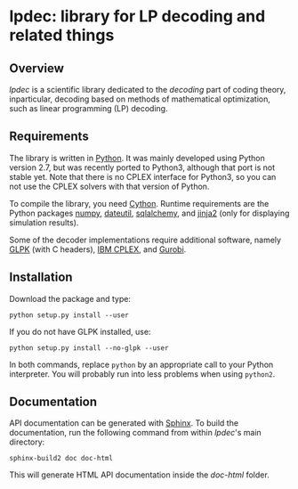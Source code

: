 lpdec: library for LP decoding and related things
=================================================
Overview
--------
*lpdec* is a scientific library dedicated to the *decoding* part of coding theory, inparticular,
decoding based on methods of mathematical optimization, such as linear programming (LP) decoding.

Requirements
------------
The library is written in [Python](www.python.org). It was mainly developed using Python version 
2.7, but was recently ported to Python3, although that port is not stable yet. Note that there is
 no CPLEX interface for Python3, so you can not use the CPLEX solvers with that version of Python.
 
To compile the library, you need [Cython](www.cython.org). Runtime requirements are the 
Python packages [numpy](www.numpy.org), [dateutil](https://labix.org/python-dateutil), 
[sqlalchemy](www.sqlalchemy.org), and [jinja2](http://jinja.pocoo.org) (only for displaying 
simulation 
results).

Some of the decoder implementations require additional software, namely 
[GLPK](http://www.gnu.org/software/glpk/) (with C headers),
[IBM CPLEX](http://www.ibm.com/software/commerce/optimization/cplex-optimizer/), and
 [Gurobi](http://gurobi.com).

Installation
------------

Download the package and type:

    python setup.py install --user
    
If you do not have GLPK installed, use:

    python setup.py install --no-glpk --user

In both commands, replace ``python`` by an appropriate call to your Python interpreter. You will 
probably run into less problems when using ``python2``.

Documentation
-------------
API documentation can be generated with [Sphinx](www.sphinx-doc.org). To build the documentation,
run the following command from within *lpdec*'s main directory:

    sphinx-build2 doc doc-html
    
This will generate HTML API documentation inside the *doc-html* folder.